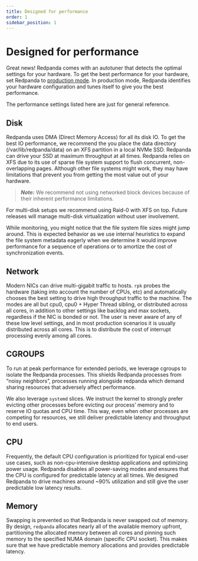 ```yaml
---
title: Designed for performance
order: 1
sidebar_position: 1
---
```


# Designed for performance

Great news! Redpanda comes with an autotuner that detects the optimal settings for your hardware.
To get the best performance for your hardware, set Redpanda to [production mode](/docs/deploy-self-hosted/production-deployment).
In production mode, Redpanda identifies your hardware configuration and tunes itself to give you the best performance.

The performance settings listed here are just for general reference.

<!-- It’s worth mentioning - as you might have noticed by now - you’ll always
interact with redpanda through `rpk`. `rpk` is the Redpanda Keeper, a command-line interface to automate all tasks related to managing, running, and upgrading
redpanda. We also leverage `systemd` to make it even simpler to run and
operate redpanda as a service. This means you’ll also find yourself using
`systemctl` to start and stop `redpanda`, as well as checking its status. You
can also manage, filter, and rotate the logs created by redpanda through
journalctl.

```
rpk --help             # interact with the server and service
journalctl -u redpanda # see logs
``` -->

## Disk

Redpanda uses DMA (Direct Memory Access) for all its disk IO. To get the
best IO performance, we recommend the you place the data directory
(/var/lib/redpanda/data) on an XFS partition in a local NVMe SSD. Redpanda can
drive your SSD at maximum throughput at all times. Redpanda relies on XFS due
to its use of sparse file system support to flush concurrent, non-overlapping pages.
Although other file systems might work, they may have limitations that prevent
you from getting the most value out of your hardware.

> **_Note:_** We recommend not using networked block devices because of their inherent performance limitations.

For multi-disk setups we recommend using Raid-0 with XFS on
top. Future releases will manage multi-disk virtualization without user
involvement.

While monitoring, you might notice that the file system file sizes might jump
around. This is expected behavior as we use internal heuristics to expand the
file system metadata eagerly when we determine it would improve performance for a
sequence of operations or to amortize the cost of synchronization events.

## Network

Modern NICs can drive multi-gigabit traffic to hosts. `rpk` probes the hardware
(taking into account the number of CPUs, etc) and automatically chooses the best
setting to drive high throughput traffic to the machine. The modes are all but
cpu0, cpu0 + Hyper Thread sibling, or distributed across all cores, in addition
to other settings like backlog and max sockets, regardless if the NIC is bonded
or not. The user is never aware of any of these low level settings, and in most
production scenarios it is usually distributed across all cores. This is
to distribute the cost of interrupt processing evenly among all cores.

## CGROUPS

To run at peak performance for extended periods, we leverage cgroups
to isolate the Redpanda processes. This shields Redpanda processes from
“noisy neighbors”, processes running alongside redpanda which demand sharing
resources that adversely affect performance.

We also leverage `systemd` slices. We instruct the kernel to strongly prefer
evicting other processes before evicting our process’ memory and to reserve IO
quotas and CPU time. This way, even when other processes are competing for resources,
we still deliver predictable latency and throughput to end users.

## CPU

Frequently, the default CPU configuration is prioritized for typical end-user
use cases, such as non-cpu-intensive desktop applications and optimizing power
usage. Redpanda disables all power-saving modes and ensures that the CPU is
configured for predictable latency at all times. We designed Redpanda to drive
machines around ~90% utilization and still give the user predictable low latency
results.

## Memory

Swapping is prevented so that Redpanda is never swapped out of memory. By
design, `redpanda` allocates nearly all of the available memory upfront,
partitioning the allocated memory between all cores and pinning such memory
to the specified NUMA domain (specific CPU socket). This makes sure that we have predictable memory allocations and provides predictable latency.
